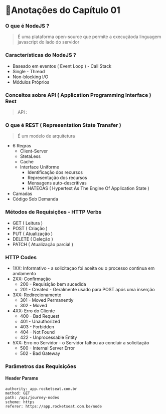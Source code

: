 # 📑Anotações do Capítulo 01

### O que é NodeJS ? 
> É uma plataforma open-source que permite  a execuçãoda linguagem javascript do lado do servidor

### Características do NodeJS ? 
* Baseado em eventos ( Event Loop ) - Call Stack
* Single - Thread
* Non-blocking I/O
* Módulos Próprios

### Conceitos sobre API ( Application Programming Interface ) Rest
> API :  

### O que é REST ( Representation State Transfer )
> É um modelo de arquitetura
* 6 Regras  
  * Client-Server 
  * StetaLess
  * Cache
  * Interface Uniforme
    * Identificação dos recursos
    * Representação dos recursos
    * Mensagens auto-descritivas 
    * HATEOAS ( Hypertext As The Engine Of Application State )
 * Camadas
 * Código Sob Demanda 

### Métodos de Requisições - HTTP Verbs
* GET ( Leitura )
* POST ( Criação )
* PUT ( Atualização )
* DELETE ( Deleção )
* PATCH ( Atualização parcial )

### HTTP Codes
* 1XX: Informativo - a solicitaçao foi aceita ou o processo continua em andamento
* 2XX: Confirmação
  * 200 - Requisição bem sucedida
  * 201 - Created - Geralmente usado para POST após uma inserção
* 3XX: Redirecionamento
  * 301 - Moved Permanently
  * 302 - Moved 
* 4XX: Erro do Cliente
  * 400 - Bad Request
  * 401 - Unauthorized
  * 403 - Forbidden
  * 404 - Not Found
  * 422 - Unprocessable Entity   
* 5XX: Erro no Servidor - o Servidor falhou ao concluir a solicitação
  * 500 - Internal Server Error
  * 502 - Bad Gateway

### Parâmetros das Requisições

#### Header Params
```
authority: app.rocketseat.com.br
method: GET
path: /api/journey-nodes
scheme: https
referer: https://app.rocketseat.com.be/node
```

